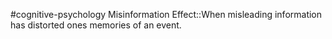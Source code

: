 #cognitive-psychology 
Misinformation Effect::When misleading information has distorted ones memories of an event.
<!--SR:!2024-04-09,3,250-->